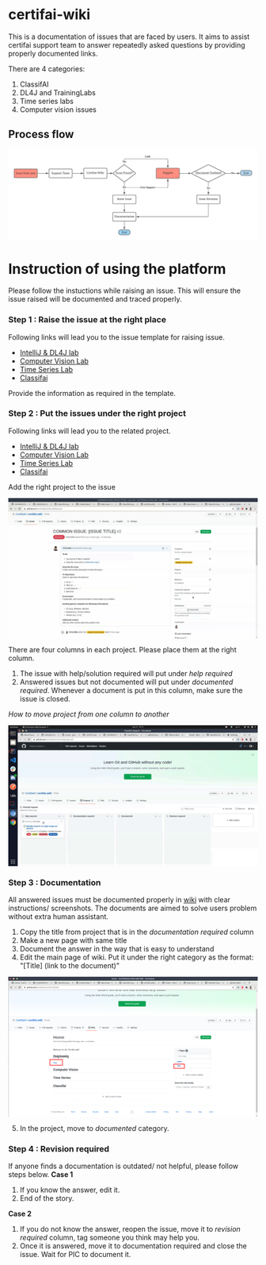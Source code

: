 # certifai-wiki

This is a documentation of issues that are faced by users. It aims to assist certifai support team to answer repeatedly asked questions by providing properly documented links.

There are 4 categories:
1. ClassifAI 
2. DL4J and TrainingLabs
3. Time series labs
4. Computer vision issues

## Process flow
<p align="center">
  <img align="middle" src="metadata/flow_chart.jpeg"/>
</p>

# Instruction of using the platform

Please follow the instuctions while raising an issue. This will ensure the issue raised will be documented and traced properly.

### Step 1 : Raise the issue at the right place
Following links will lead you to the issue template for raising issue.
- [IntelliJ & DL4J lab](https://github.com/CertifaiAI/certifai-wiki/issues/new?assignees=&labels=TrainingLabs+common+issue&template=traininglabs-common-issue.md&title=COMMON+ISSUES%3A+%5BISSUE+TITLE%5D)
- [Computer Vision Lab]()
- [Time Series Lab](https://github.com/CertifaiAI/certifai-wiki/issues/new?assignees=&labels=time-series-labs+common+issue&template=time-series-labs-common-issues.md&title=COMMON+ISSUE%3A+%5BISSUE+TITLE%5D)
- [Classifai](https://github.com/CertifaiAI/certifai-wiki/issues/new?assignees=&labels=classifai+common+issue&template=classifai_common_issue.md&title=COMMON+ISSUE%3A+%5BISSUE+TITLE%5D)

Provide the information as required in the template.

### Step 2 : Put the issues under the right project
Following links will lead you to the related project.
- [IntelliJ & DL4J lab](https://github.com/CertifaiAI/certifai-wiki/projects/5)
- [Computer Vision Lab](https://github.com/CertifaiAI/certifai-wiki/projects/4)
- [Time Series Lab](https://github.com/CertifaiAI/certifai-wiki/projects/3)
- [Classifai](https://github.com/CertifaiAI/certifai-wiki/projects/2)

Add the right project to the issue
<p align="center">
  <img align="middle" src="metadata/1.gif"/>
</p>

There are four columns in each project. Please place them at the right column. 
1. The issue with help/solution required will put under *help required*
2. Answered issues but not documented will put under *documented required*. Whenever a document is put in this column, make sure the issue is closed.

*How to move project from one column to another*

<p align="center">
  <img align="middle" src="metadata/0.gif"/>
</p>

### Step 3 : Documentation
All answered issues must be documented properly in [wiki](https://github.com/CertifaiAI/certifai-wiki/wiki) with clear instructions/ screenshots. The documents are aimed to solve users problem without extra human assistant.

1. Copy the title from project that is in the *documentation required* column
2. Make a new page with same title
3. Document the answer in the way that is easy to understand
4. Edit the main page of wiki. Put it under the right category as the format: "[Title] (link to the document)"
<p align="center">
  <img align="middle" src="metadata/1.png"/>
</p>

5. In the project, move to *documented* category.

### Step 4 : Revision required
If anyone finds a documentation is outdated/ not helpful, please follow steps below.
**Case 1**
1. If you know the answer, edit it.
2. End of the story.

**Case 2**
1. If you do not know the answer, reopen the issue, move it to *revision required* column, tag someone you think may help you.
2. Once it is answered, move it to documentation required and close the issue. Wait for PIC to document it.